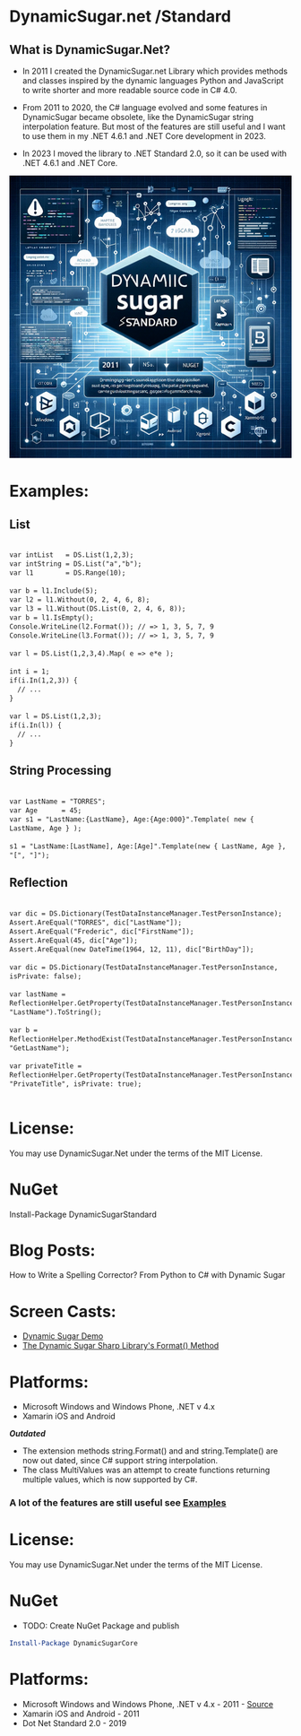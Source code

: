 DynamicSugar.net /Standard
===============

## What is DynamicSugar.Net?
* In 2011 I created the DynamicSugar.net Library which 
provides methods and classes inspired by the dynamic 
languages Python and JavaScript to write shorter and more readable source code in C# 4.0.

* From 2011 to 2020, the C# language evolved and some features in DynamicSugar became obsolete, like
the DynamicSugar string interpolation feature. But most of the features are still useful and I want 
to use them in my .NET 4.6.1 and .NET Core development in 2023.

* In 2023 I moved the library to .NET Standard 2.0, so it can be used with .NET 4.6.1 and .NET Core.

![Logo ](DynamicSugarNet.50.png "Logo")

# Examples:
## List
```cssharp

var intList   = DS.List(1,2,3);
var intString = DS.List("a","b");
var l1        = DS.Range(10);

var b = l1.Include(5);
var l2 = l1.Without(0, 2, 4, 6, 8);
var l3 = l1.Without(DS.List(0, 2, 4, 6, 8));
var b = l1.IsEmpty();
Console.WriteLine(l2.Format()); // => 1, 3, 5, 7, 9
Console.WriteLine(l3.Format()); // => 1, 3, 5, 7, 9

var l = DS.List(1,2,3,4).Map( e => e*e );

int i = 1;
if(i.In(1,2,3)) {
  // ...
}

var l = DS.List(1,2,3);
if(i.In(l)) {
  // ...
}

```

## String Processing
```cssharp

var LastName = "TORRES";
var Age      = 45;
var s1 = "LastName:{LastName}, Age:{Age:000}".Template( new { LastName, Age } );

s1 = "LastName:[LastName], Age:[Age]".Template(new { LastName, Age }, "[", "]");

``````

## Reflection
```cssharp

var dic = DS.Dictionary(TestDataInstanceManager.TestPersonInstance);
Assert.AreEqual("TORRES", dic["LastName"]);
Assert.AreEqual("Frederic", dic["FirstName"]);
Assert.AreEqual(45, dic["Age"]);
Assert.AreEqual(new DateTime(1964, 12, 11), dic["BirthDay"]);

var dic = DS.Dictionary(TestDataInstanceManager.TestPersonInstance, isPrivate: false);

var lastName = ReflectionHelper.GetProperty(TestDataInstanceManager.TestPersonInstance, "LastName").ToString();

var b = ReflectionHelper.MethodExist(TestDataInstanceManager.TestPersonInstance, "GetLastName");

var privateTitle = ReflectionHelper.GetProperty(TestDataInstanceManager.TestPersonInstance, "PrivateTitle", isPrivate: true);


``````

# License:
You may use DynamicSugar.Net under the terms of the MIT License.
  
# NuGet
Install-Package DynamicSugarStandard

# Blog Posts:
How to Write a Spelling Corrector? From Python to C# with Dynamic Sugar 
  
# Screen Casts: 
* [Dynamic Sugar Demo](https://www.youtube.com/watch?v=aUDxnU4VY2s&feature=youtu.be)
* [The Dynamic Sugar Sharp Library's Format() Method](https://www.youtube.com/watch?v=ggFEs0JyM90)

# Platforms:
* Microsoft Windows and Windows Phone, .NET v 4.x
* Xamarin iOS and Android

***Outdated***
- The extension methods string.Format() and and string.Template() are now out dated,
since C# support string interpolation.
- The class MultiValues was an attempt to create functions returning multiple values, which is now supported by C#.

### A lot of the features are still useful see  [Examples](http://frederictorres.blogspot.com/2014/03/dynamicsugarnet.html)

# License:
You may use DynamicSugar.Net under the terms of the MIT License.
  
# NuGet
* TODO: Create NuGet Package and publish
```powershell
Install-Package DynamicSugarCore
```

# Platforms: 
* Microsoft Windows and Windows Phone, .NET v 4.x - 2011 - [Source](https://github.com/fredericaltorres/DynamicSugarNet)
* Xamarin iOS and Android - 2011
* Dot Net Standard 2.0 - 2019
